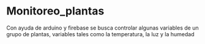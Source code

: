 # Monitoreo_plantas
Con ayuda de arduino y firebase se busca controlar algunas variables de un grupo de plantas, variables tales como la temperatura, la luz y la humedad

